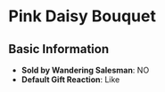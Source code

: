 # Pink Daisy Bouquet

## Basic Information

- **Sold by Wandering Salesman**: NO
- **Default Gift Reaction**: Like